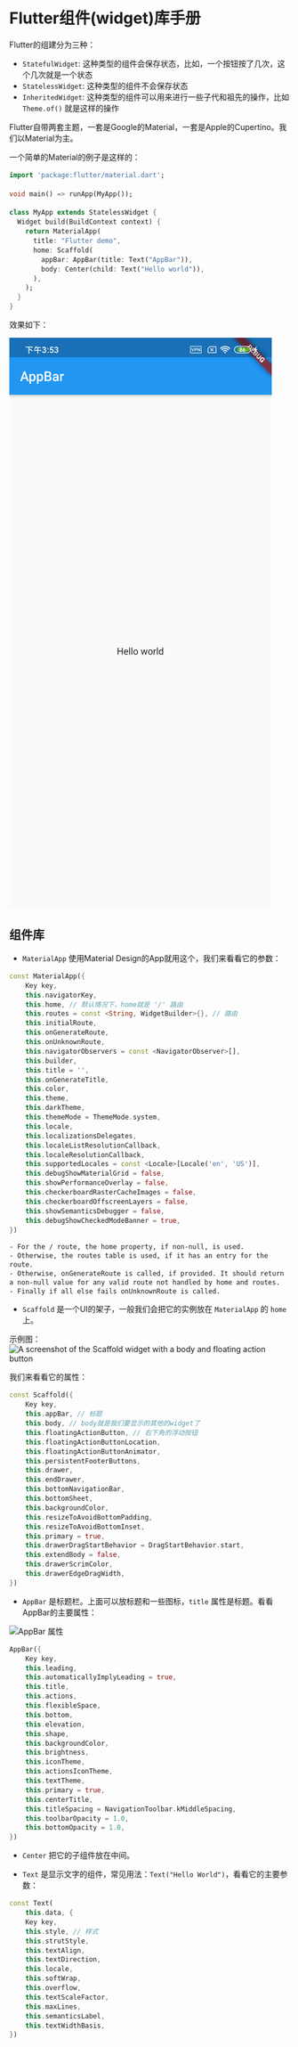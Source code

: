 # Flutter组件(widget)库手册

Flutter的组建分为三种：

- `StatefulWidget`: 这种类型的组件会保存状态，比如，一个按钮按了几次，这个几次就是一个状态
- `StatelessWidget`: 这种类型的组件不会保存状态
- `InheritedWidget`: 这种类型的组件可以用来进行一些子代和祖先的操作，比如 `Theme.of()` 就是这样的操作

Flutter自带两套主题，一套是Google的Material，一套是Apple的Cupertino。我们以Material为主。

一个简单的Material的例子是这样的：

```dart
import 'package:flutter/material.dart';

void main() => runApp(MyApp());

class MyApp extends StatelessWidget {
  Widget build(BuildContext context) {
    return MaterialApp(
      title: "Flutter demo",
      home: Scaffold(
        appBar: AppBar(title: Text("AppBar")),
        body: Center(child: Text("Hello world")),
      ),
    );
  }
}
```

效果如下：

![Flutter Hello World](/articles/img/flutter_hello_world.png)

## 组件库

- `MaterialApp` 使用Material Design的App就用这个，我们来看看它的参数：

```dart
const MaterialApp({
    Key key,
    this.navigatorKey,
    this.home, // 默认情况下，home就是 '/' 路由
    this.routes = const <String, WidgetBuilder>{}, // 路由
    this.initialRoute,
    this.onGenerateRoute,
    this.onUnknownRoute,
    this.navigatorObservers = const <NavigatorObserver>[],
    this.builder,
    this.title = '',
    this.onGenerateTitle,
    this.color,
    this.theme,
    this.darkTheme,
    this.themeMode = ThemeMode.system,
    this.locale,
    this.localizationsDelegates,
    this.localeListResolutionCallback,
    this.localeResolutionCallback,
    this.supportedLocales = const <Locale>[Locale('en', 'US')],
    this.debugShowMaterialGrid = false,
    this.showPerformanceOverlay = false,
    this.checkerboardRasterCacheImages = false,
    this.checkerboardOffscreenLayers = false,
    this.showSemanticsDebugger = false,
    this.debugShowCheckedModeBanner = true,
})
```

    - For the / route, the home property, if non-null, is used.
    - Otherwise, the routes table is used, if it has an entry for the route.
    - Otherwise, onGenerateRoute is called, if provided. It should return a non-null value for any valid route not handled by home and routes.
    - Finally if all else fails onUnknownRoute is called.

- `Scaffold` 是一个UI的架子，一般我们会把它的实例放在 `MaterialApp` 的 `home` 上。

示例图：![A screenshot of the Scaffold widget with a body and floating action button](https://flutter.github.io/assets-for-api-docs/assets/material/scaffold.png)

我们来看看它的属性：

```dart
const Scaffold({
    Key key,
    this.appBar, // 标题
    this.body, // body就是我们要显示的其他的widget了
    this.floatingActionButton, // 右下角的浮动按钮
    this.floatingActionButtonLocation,
    this.floatingActionButtonAnimator,
    this.persistentFooterButtons,
    this.drawer,
    this.endDrawer,
    this.bottomNavigationBar,
    this.bottomSheet,
    this.backgroundColor,
    this.resizeToAvoidBottomPadding,
    this.resizeToAvoidBottomInset,
    this.primary = true,
    this.drawerDragStartBehavior = DragStartBehavior.start,
    this.extendBody = false,
    this.drawerScrimColor,
    this.drawerEdgeDragWidth,
})
```

- `AppBar` 是标题栏。上面可以放标题和一些图标，`title` 属性是标题。看看AppBar的主要属性：

![AppBar 属性](https://flutter.github.io/assets-for-api-docs/assets/material/app_bar.png)

```dart
AppBar({
    Key key,
    this.leading,
    this.automaticallyImplyLeading = true,
    this.title,
    this.actions,
    this.flexibleSpace,
    this.bottom,
    this.elevation,
    this.shape,
    this.backgroundColor,
    this.brightness,
    this.iconTheme,
    this.actionsIconTheme,
    this.textTheme,
    this.primary = true,
    this.centerTitle,
    this.titleSpacing = NavigationToolbar.kMiddleSpacing,
    this.toolbarOpacity = 1.0,
    this.bottomOpacity = 1.0,
})
```

- `Center` 把它的子组件放在中间。

- `Text` 是显示文字的组件，常见用法：`Text("Hello World")`，看看它的主要参数：

```dart
const Text(
    this.data, {
    Key key,
    this.style, // 样式
    this.strutStyle,
    this.textAlign,
    this.textDirection,
    this.locale,
    this.softWrap,
    this.overflow,
    this.textScaleFactor,
    this.maxLines,
    this.semanticsLabel,
    this.textWidthBasis,
})
```
